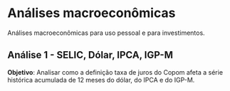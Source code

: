 # Análises macroeconômicas

Análises macroeconômicas para uso pessoal e para investimentos.

## Análise 1 - SELIC, Dólar, IPCA, IGP-M

**Objetivo**: Analisar como a definição taxa de juros do Copom afeta a série histórica acumulada de 12 meses do dólar, do IPCA e do IGP-M.